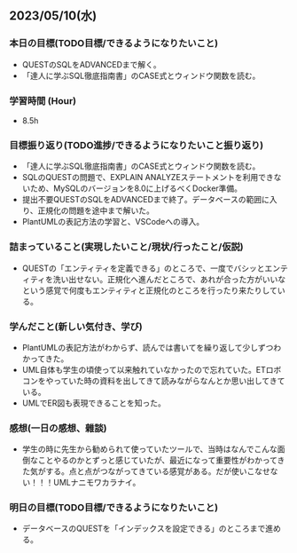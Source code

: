 ## 2023/05/10(水)

### 本日の目標(TODO目標/できるようになりたいこと)

- QUESTのSQLをADVANCEDまで解く。
- 「達人に学ぶSQL徹底指南書」のCASE式とウィンドウ関数を読む。

### 学習時間 (Hour)

- 8.5h

### 目標振り返り(TODO進捗/できるようになりたいこと振り返り)

- 「達人に学ぶSQL徹底指南書」のCASE式とウィンドウ関数を読む。
- SQLのQUESTの問題で、EXPLAIN ANALYZEステートメントを利用できないため、MySQLのバージョンを8.0に上げるべくDocker準備。
- 提出不要QUESTのSQLをADVANCEDまで終了。データベースの範囲に入り、正規化の問題を途中まで解いた。
- PlantUMLの表記方法の学習と、VSCodeへの導入。

### 詰まっていること(実現したいこと/現状/行ったこと/仮説)

- QUESTの「エンティティを定義できる」のところで、一度でバシッとエンティティを洗い出せない。正規化へ進んだところで、あれが合った方がいいなという感覚で何度もエンティティと正規化のところを行ったり来たりしている。

### 学んだこと(新しい気付き、学び)

- PlantUMLの表記方法がわからず、読んでは書いてを繰り返して少しずつわかってきた。
- UML自体も学生の頃使って以来触れていなかったので忘れていた。ETロボコンをやっていた時の資料を出してきて読みながらなんとか思い出してきている。
- UMLでER図も表現できることを知った。

### 感想(一日の感想、雜談)

- 学生の時に先生から勧められて使っていたツールで、当時はなんでこんな面倒なことやるのかとずっと感じていたが、最近になって重要性がわかってきた気がする。点と点がつながってきている感覚がある。だが使いこなせない！！！UMLナニモワカラナイ。

### 明日の目標(TODO目標/できるようになりたいこと)

- データベースのQUESTを「インデックスを設定できる」のところまで進める。
